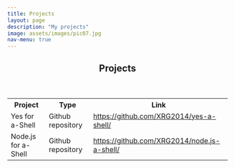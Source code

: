 ```yaml
---
title: Projects
layout: page
description: "My projects"
image: assets/images/pic07.jpg
nav-menu: true
---
```


<!-- Main -->
<div id="main" class="alt">

<!-- One -->
<section id="one">
	<div class="inner">
		<header class="major">
			<h1>Projects</h1>
		</header>

<!-- Content -->
<table class="table table-element">
  <tr>
    <th class="table-element">Project</th>
	<th class="table-element">Type</th>
    <th class="table-element">Link</th>
  </tr>
  <tr>
	<td class="table-element">Yes for a-Shell</th>
    <td class="table-element">Github repository</td>
    <td class="table-element"><a href="https://github.com/XRG2014/yes-a-shell/">https://github.com/XRG2014/yes-a-shell/</a></td>
  </tr>
  <tr>
    <td class="table-element">Node.js for a-Shell</th>
    <td class="table-element">Github repository</td>
    <td class="table-element"><a href="https://github.com/XRG2014/node.js-a-shell/">https://github.com/XRG2014/node.js-a-shell/</a></td>
  </tr>
</table>

</div>
</section>
